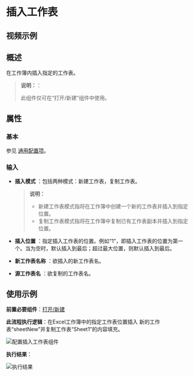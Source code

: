 # 插入工作表

## 视频示例

## 概述

在工作簿内插入指定的工作表。

>**说明：**：
>
>此组件仅可在“打开/新建”组件中使用。

## 属性

### 基本

参见 [通用配置项](../Appendix/CommonConfigurationItems.md)。

### 输入

- **插入模式** ：包括两种模式：新建工作表，复制工作表。

    >**说明：**
    >
    >- 新建工作表模式指将在工作簿中创建一个新的工作表并插入到指定位置。
    >- 复制工作表模式指将在工作簿中复制已有工作表副本并插入到指定位置。

- **插入位置** ：指定插入工作表的位置。例如“1”，即插入工作表的位置为第一个。当为空时，默认插入到最后；超过最大位置，则默认插入到最后。
- **新工作表名称** ：欲插入的新工作表名。
- **源工作表名** ：欲复制的工作表名。

## 使用示例

**前置必要组件**：[打开/新建](../OfficeExcel/OpenExcel.md)

**此流程执行逻辑**：在Excel工作簿中的指定工作表位置插入
新的工作表“sheetNew”并复制工作表“Sheet1”的内容填充。

![配置插入工作表组件](https://docimages.blob.core.chinacloudapi.cn/images/Activities/InsertWorksheets1.png)

**执行结果**：

![执行结果](https://docimages.blob.core.chinacloudapi.cn/images/Activities/InsertWorksheets2.png)
